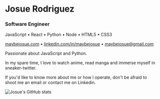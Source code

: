 # Josue Rodriguez
### Software Engineer

JavaScript • React • Python • Node • HTML5 • CSS3

[maybejosue.com](https://www.maybejosue.com) • [linkedin.com/in/maybejosue](https://www.linkedin.com/in/maybejosue/) • [maybejosue@gmail.com](mailto:maybejosue@gmail.com)

Passionate about JavaScript and Python.

In my spare time, I love to watch anime, read manga and immerse myself in sneaker-twitter.

If you'd like to know more about me or how I operate, don't be afraid to shoot me an email or contact me on Linkedin.

![Josue's GitHub stats](https://github-readme-stats.vercel.app/api?username=maybejosue&show_icons=true&theme=algolia&hide=stars&border_radius=25)
